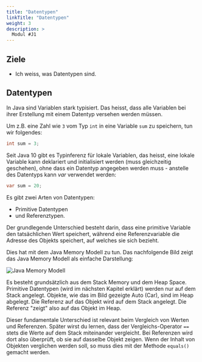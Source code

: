 ```yaml
---
title: "Datentypen"
linkTitle: "Datentypen"
weight: 3
description: >
  Modul #J1
---
```


## Ziele
* Ich weiss, was Datentypen sind.


## Datentypen
In Java sind Variablen stark typisiert. Das heisst, dass alle Variablen bei ihrer Erstellung mit einem Datentyp versehen
werden müssen.

Um z.B. eine Zahl wie `3` vom Typ `int` in eine Variable `sum` zu speichern, tun wir folgendes:

```java
int sum = 3;
```

Seit Java 10 gibt es Typinferenz für lokale Variablen, das heisst, eine lokale Variable kann deklariert und 
initialisiert werden (muss gleichzeitig geschehen), ohne dass ein Datentyp angegeben werden muss - anstelle des 
Datentyps kann _var_ verwendet werden:

```java
var sum = 20;
```

Es gibt zwei Arten von Datentypen:
* Primitive Datentypen
* und Referenztypen.

Der grundlegende Unterschied besteht darin, dass eine primitive Variable den tatsächlichen Wert speichert, während eine 
Referenzvariable die Adresse des Objekts speichert, auf welches sie sich bezieht.

Dies hat mit dem Java Memory Modell zu tun. Das nachfolgende Bild zeigt das Java Memory Modell als einfache Darstellung:

![Java Memory Modell](../Datentypen.png)

Es besteht grundsätzlich aus dem Stack Memory und dem Heap Space. Primitive Datentypen (wird im nächsten Kapitel erklärt) werden nur auf dem Stack angelegt.
Objekte, wie das im Bild gezeigte Auto (Car), sind im Heap abgelegt. Die Referenz auf das Objekt wird auf dem Stack 
angelegt. Die Referenz "zeigt" also auf das Objekt im Heap.

Dieser fundamentale Unterschied ist relevant beim Vergleich von Werten und Referenzen. Später wirst du lernen, dass der 
Vergleichs-Operator `==` stets die Werte auf dem Stack miteinander vergleicht. Bei Referenzen wird dort also überprüft, 
ob sie auf dasselbe Objekt zeigen. Wenn der Inhalt von Objekten verglichen werden soll, so muss dies mit der Methode 
`equals()` gemacht werden.